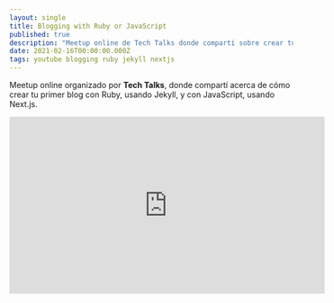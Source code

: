 ```yaml
---
layout: single
title: Blogging with Ruby or JavaScript
published: true
description: "Meetup online de Tech Talks donde compartí sobre crear tu blog con Ruby y JavaScript."
date: 2021-02-16T00:00:00.000Z
tags: youtube blogging ruby jekyll nextjs
---
```


Meetup online organizado por **Tech Talks**, donde compartí acerca de cómo crear tu primer blog con Ruby, usando Jekyll, y con JavaScript, usando Next.js.

<iframe width="560" height="315" src="https://www.youtube.com/embed/GJ--wM_UtTA" title="YouTube video player" frameborder="0" allow="accelerometer; autoplay; clipboard-write; encrypted-media; gyroscope; picture-in-picture" allowfullscreen></iframe>